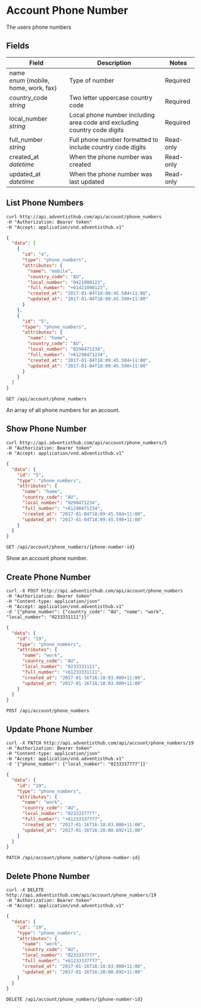 # Account Phone Number

The users phone numbers

## Fields

Field | Description | Notes
----- | ----------- | -----
name<br> *enum* {mobile, home, work, fax} | Type of number | Required
country_code<br> *string* | Two letter uppercase country code | Required
local_number<br> *string* | Local phone number including area code and excluding country code digits | Required
full_number<br> *string* | Full phone number formatted to include country code digits | Read-only
created_at<br> *datetime* | When the phone number was created | Read-only
updated_at<br> *datetime* | When the phone number was last updated | Read-only

## List Phone Numbers
```shell
curl http://api.adventisthub.com/api/account/phone_numbers
-H "Authorization: Bearer token"
-H "Accept: application/vnd.adventisthub.v1"
```
```json
{
  "data": [
    {
      "id": "4",
      "type": "phone_numbers",
      "attributes": {
        "name": "mobile",
        "country_code": "AU",
        "local_number": "0421000123",
        "full_number": "+61421000123",
        "created_at": "2017-01-04T18:09:45.584+11:00",
        "updated_at": "2017-01-04T18:09:45.590+11:00"
      }
    },
    {
      "id": "5",
      "type": "phone_numbers",
      "attributes": {
        "name": "home",
        "country_code": "AU",
        "local_number": "0298471234",
        "full_number": "+61298471234",
        "created_at": "2017-01-04T18:09:45.584+11:00",
        "updated_at": "2017-01-04T18:09:45.590+11:00"
      }
    }
  ]
}
```

`GET /api/account/phone_numbers`

An array of all phone numbers for an account.

## Show Phone Number
```shell
curl http://api.adventisthub.com/api/account/phone_numbers/5
-H "Authorization: Bearer token"
-H "Accept: application/vnd.adventisthub.v1"
```
```json
{
  "data": {
    "id": "5",
    "type": "phone_numbers",
    "attributes": {
      "name": "home",
      "country_code": "AU",
      "local_number": "0298471234",
      "full_number": "+61298471234",
      "created_at": "2017-01-04T18:09:45.584+11:00",
      "updated_at": "2017-01-04T18:09:45.590+11:00"
    }
  }
}
```

`GET /api/account/phone_numbers/{phone-number-id}`

Show an account phone number.

## Create Phone Number

```shell
curl -X POST http://api.adventisthub.com/api/account/phone_numbers
-H "Authorization: Bearer token"
-H "Content-type: application/json"
-H "Accept: application/vnd.adventisthub.v1"
-d '{"phone_number": {"country_code": "AU", "name": "work", "local_number": "0233331111"}}'
```
```json
{
  "data": {
    "id": "19",
    "type": "phone_numbers",
    "attributes": {
      "name": "work",
      "country_code": "AU",
      "local_number": "0233331111",
      "full_number": "+61233331111",
      "created_at": "2017-01-16T16:18:03.000+11:00",
      "updated_at": "2017-01-16T16:18:03.000+11:00"
    }
  }
}
```

`POST /api/account/phone_numbers`

## Update Phone Number

```shell
curl -X PATCH http://api.adventisthub.com/api/account/phone_numbers/19
-H "Authorization: Bearer token"
-H "Content-type: application/json"
-H "Accept: application/vnd.adventisthub.v1"
-d '{"phone_number": {"local_number": "0233337777"}}'
```
```json
{
  "data": {
    "id": "19",
    "type": "phone_numbers",
    "attributes": {
      "name": "work",
      "country_code": "AU",
      "local_number": "0233337777",
      "full_number": "+61233337777",
      "created_at": "2017-01-16T16:18:03.000+11:00",
      "updated_at": "2017-01-16T16:20:00.692+11:00"
    }
  }
}
```

`PATCH /api/account/phone_numbers/{phone-number-id}`

## Delete Phone Number

```shell
curl -X DELETE http://api.adventisthub.com/api/account/phone_numbers/19
-H "Authorization: Bearer token"
-H "Accept: application/vnd.adventisthub.v1"
```
```json
{
  "data": {
    "id": "19",
    "type": "phone_numbers",
    "attributes": {
      "name": "work",
      "country_code": "AU",
      "local_number": "0233337777",
      "full_number": "+61233337777",
      "created_at": "2017-01-16T16:18:03.000+11:00",
      "updated_at": "2017-01-16T16:20:00.692+11:00"
    }
  }
}
```

`DELETE /api/account/phone_numbers/{phone-number-id}`